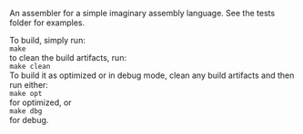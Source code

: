 An assembler for a simple imaginary assembly language. See the tests folder for examples.

To build, simply run:<br>
`make` <br>
to clean the build artifacts, run:<br>
`make clean` <br>
To build it as optimized or in debug mode, clean any build artifacts and then run either:<br>
`make opt` <br>
for optimized, or<br> 
`make dbg` <br>
for debug.
